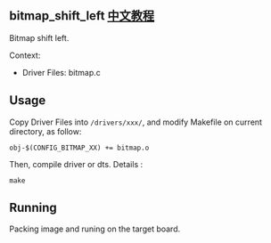 bitmap_shift_left [中文教程](https://biscuitos.github.io/blog/BITMAP_bitmap_shift_left/)
----------------------------------

Bitmap shift left.

Context:

* Driver Files: bitmap.c

## Usage

Copy Driver Files into `/drivers/xxx/`, and modify Makefile on current 
directory, as follow:

```
obj-$(CONFIG_BITMAP_XX) += bitmap.o
```

Then, compile driver or dts. Details :

```
make
```

## Running

Packing image and runing on the target board.
